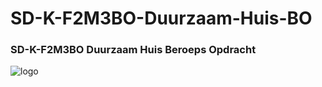 # SD-K-F2M3BO-Duurzaam-Huis-BO
### SD-K-F2M3BO Duurzaam Huis Beroeps Opdracht  
  
![logo](https://github.com/MediacollegeAmsterdam/SD-K-F2M3BO-Duurzaam-Huis-BO/blob/main/Duurzaam_huis_logo.png)
